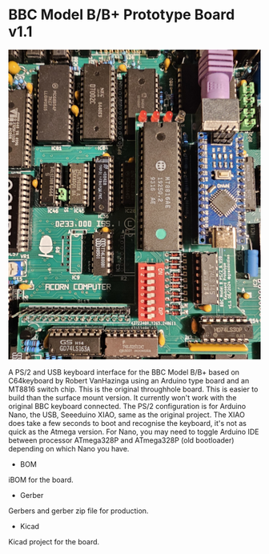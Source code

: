 # BBC Model B/B+ Prototype Board v1.1

![Image of prototype v1.1 board in green](https://github.com/Board-Folk/keys/blob/main/BBC%20B/images/bbcb_prototype_v1_1_small.png)

A PS/2 and USB keyboard interface for the BBC Model B/B+ based on C64keyboard by Robert VanHazinga using an Arduino type board and an MT8816 switch chip. This is the original throughhole board. 
This is easier to build than the surface mount version. It currently won't work with the original BBC keyboard connected. 
The PS/2 configuration is for Arduino Nano, the USB, Seeeduino XIAO, same as the original project.
The XIAO does take a few seconds to boot and recognise the keyboard, it's not as quick as the Atmega version.
For Nano, you may need to toggle Arduino IDE between processor ATmega328P and ATmega328P (old bootloader) depending on which Nano you have.

* BOM

iBOM for the board.

* Gerber

Gerbers and gerber zip file for production.

* Kicad

Kicad project for the board.
